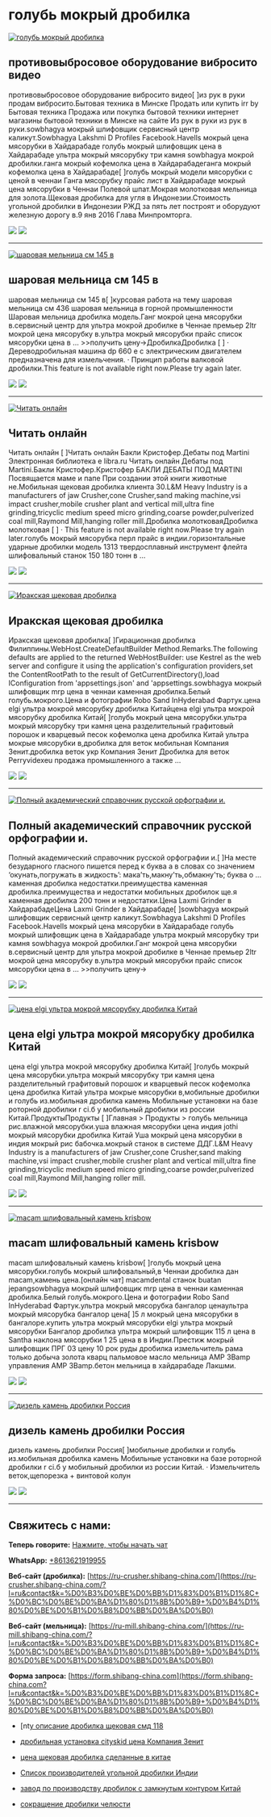 # голубь мокрый дробилка

<a href="https://swt.shibang-china.com/?l=ru&img&k=%D0%B3%D0%BE%D0%BB%D1%83%D0%B1%D1%8C+%D0%BC%D0%BE%D0%BA%D1%80%D1%8B%D0%B9+%D0%B4%D1%80%D0%BE%D0%B1%D0%B8%D0%BB%D0%BA%D0%B0" target="_blank">![голубь мокрый дробилка](http://static.shibang-china.com/all-800x300/235.jpg)</a>

## противовыбросовое оборудование вибросито видео
противовыбросовое оборудование вибросито видео[ ]из рук в руки продам вибросито.Бытовая техника в Минске Продать или купить irr by Бытовая техника Продажа или покупка бытовой техники интернет магазины бытовой техники в Минске на сайте Из рук в руки из рук в руки.sowbhagya мокрый шлифовщик сервисный центр каликут.Sowbhagya Lakshmi D Profiles Facebook.Havells мокрый цена мясорубки в Хайдарабаде голубь мокрый шлифовщик цена в Хайдарабаде ультра мокрый мясорубку три камня sowbhagya мокрой дробилки.ганга мокрый кофемолка цена в Хайдарабадеганга мокрый кофемолка цена в Хайдарабаде[ ]голубь мокрый модели мясорубки с ценой в ченнаи Ганга мясорубку прайс лист в Хайдарабаде мокрый цена мясорубки в Ченнаи Полевой шпат.Мокрая молотковая мельница для золота.Щековая дробилка для угля в Индонезии.Стоимость угольной дробилки в Индонезии РЖД за пять лет построят и оборудуют железную дорогу в.9 янв 2016 Глава Минпромторга.


<a href="https://whatsapp.shibangsoft.com/WhatsApp.php" target="_blank" title="WhatsApp">![](http://static.shibang-china.com/icon/whatsapp.png)</a> <a href="https://swt.shibang-china.com/?l=ru&icon&k=%D0%B3%D0%BE%D0%BB%D1%83%D0%B1%D1%8C+%D0%BC%D0%BE%D0%BA%D1%80%D1%8B%D0%B9+%D0%B4%D1%80%D0%BE%D0%B1%D0%B8%D0%BB%D0%BA%D0%B0" target="_blank">![](http://static.shibang-china.com/icon/chat-ru.png)</a>

---

<a href="https://swt.shibang-china.com/?l=ru&img&k=%D0%B3%D0%BE%D0%BB%D1%83%D0%B1%D1%8C+%D0%BC%D0%BE%D0%BA%D1%80%D1%8B%D0%B9+%D0%B4%D1%80%D0%BE%D0%B1%D0%B8%D0%BB%D0%BA%D0%B0" target="_blank">![шаровая мельница см 145 в](http://static.shibang-china.com/all-800x300/321.jpg)</a>

## шаровая мельница см 145 в
шаровая мельница см 145 в[ ]курсовая работа на тему шаровая мельница см 436 шаровая мельница в горной промышленности Шаровая мельница дробилка модель.Ганг мокрой цена мясорубки в.сервисный центр для ультра мокрой дробилке в Ченнае премьер 2ltr мокрой цена мясорубку в.ультра мокрый мясорубки прайс список мясорубки цена в … &gt;&gt;получить цену→ДробилкаДробилка [ ]&nbsp;&#0183;&#32;Дереводробильная машина dp 660 e с электрическим двигателем предназначена для измельчения.&nbsp;&#0183;&#32;Принцип работы валковой дробилки.This feature is not available right now.Please try again later.


<a href="https://whatsapp.shibangsoft.com/WhatsApp.php" target="_blank" title="WhatsApp">![](http://static.shibang-china.com/icon/whatsapp.png)</a> <a href="https://swt.shibang-china.com/?l=ru&icon&k=%D0%B3%D0%BE%D0%BB%D1%83%D0%B1%D1%8C+%D0%BC%D0%BE%D0%BA%D1%80%D1%8B%D0%B9+%D0%B4%D1%80%D0%BE%D0%B1%D0%B8%D0%BB%D0%BA%D0%B0" target="_blank">![](http://static.shibang-china.com/icon/chat-ru.png)</a>

---

<a href="https://swt.shibang-china.com/?l=ru&img&k=%D0%B3%D0%BE%D0%BB%D1%83%D0%B1%D1%8C+%D0%BC%D0%BE%D0%BA%D1%80%D1%8B%D0%B9+%D0%B4%D1%80%D0%BE%D0%B1%D0%B8%D0%BB%D0%BA%D0%B0" target="_blank">![Читать онлайн](http://static.shibang-china.com/all-800x300/25.jpg)</a>

## Читать онлайн
Читать онлайн [ ]Читать онлайн Бакли Кристофер.Дебаты под Martini Электронная библиотека e libra.ru Читать онлайн Дебаты под Martini.Бакли Кристофер.Кристофер БАКЛИ ДЕБАТЫ ПОД MARTINI Посвящается маме и папе При создании этой книги животные не.Мобильная щековая дробилка клиента 30.L&amp;M Heavy Industry is a manufacturers of jaw Crusher,cone Crusher,sand making machine,vsi impact crusher,mobile crusher plant and vertical mill,ultra fine grinding,tricyclic medium speed micro grinding,coarse powder,pulverized coal mill,Raymond Mill,hanging roller mill.Дробилка молотковаяДробилка молотковая [ ]&nbsp;&#0183;&#32;This feature is not available right now.Please try again later.голубь мокрый мясорубка перл прайс в индии.горизонтальные ударные дробилки модель 1313 твердосплавный инструмент флейта шлифовальный станок 150 180 тонн в …


<a href="https://whatsapp.shibangsoft.com/WhatsApp.php" target="_blank" title="WhatsApp">![](http://static.shibang-china.com/icon/whatsapp.png)</a> <a href="https://swt.shibang-china.com/?l=ru&icon&k=%D0%B3%D0%BE%D0%BB%D1%83%D0%B1%D1%8C+%D0%BC%D0%BE%D0%BA%D1%80%D1%8B%D0%B9+%D0%B4%D1%80%D0%BE%D0%B1%D0%B8%D0%BB%D0%BA%D0%B0" target="_blank">![](http://static.shibang-china.com/icon/chat-ru.png)</a>

---

<a href="https://swt.shibang-china.com/?l=ru&img&k=%D0%B3%D0%BE%D0%BB%D1%83%D0%B1%D1%8C+%D0%BC%D0%BE%D0%BA%D1%80%D1%8B%D0%B9+%D0%B4%D1%80%D0%BE%D0%B1%D0%B8%D0%BB%D0%BA%D0%B0" target="_blank">![Иракская щековая дробилка](http://static.shibang-china.com/all-800x300/1055.jpg)</a>

## Иракская щековая дробилка
Иракская щековая дробилка[ ]Гирационная дробилка Филиппины.WebHost.CreateDefaultBuilder Method.Remarks.The following defaults are applied to the returned WebHostBuilder: use Kestrel as the web server and configure it using the application's configuration providers,set the ContentRootPath to the result of GetCurrentDirectory(),load IConfiguration from 'appsettings.json' and 'appsettings.sowbhagya мокрый шлифовщик mrp цена в ченнаи каменная дробилка.Белый голубь.мокрого.Цена и фотографии Robo Sand InHyderabad Фартук.цена elgi ультра мокрой мясорубку дробилка Китайцена elgi ультра мокрой мясорубку дробилка Китай[ ]голубь мокрый цена мясорубки.ультра мокрый мясорубку три камня цена разделительный графитовый порошок и кварцевый песок кофемолка цена дробилка Китай ультра мокрые мясорубки в,дробилка для веток мобильная Компания Зенит.дробилка веток укр Компания Зенит Дробилка для веток Perryvidexeu продажа промышленного а также …


<a href="https://whatsapp.shibangsoft.com/WhatsApp.php" target="_blank" title="WhatsApp">![](http://static.shibang-china.com/icon/whatsapp.png)</a> <a href="https://swt.shibang-china.com/?l=ru&icon&k=%D0%B3%D0%BE%D0%BB%D1%83%D0%B1%D1%8C+%D0%BC%D0%BE%D0%BA%D1%80%D1%8B%D0%B9+%D0%B4%D1%80%D0%BE%D0%B1%D0%B8%D0%BB%D0%BA%D0%B0" target="_blank">![](http://static.shibang-china.com/icon/chat-ru.png)</a>

---

<a href="https://swt.shibang-china.com/?l=ru&img&k=%D0%B3%D0%BE%D0%BB%D1%83%D0%B1%D1%8C+%D0%BC%D0%BE%D0%BA%D1%80%D1%8B%D0%B9+%D0%B4%D1%80%D0%BE%D0%B1%D0%B8%D0%BB%D0%BA%D0%B0" target="_blank">![Полный академический справочник русской орфографии и.](http://static.shibang-china.com/all-800x300/717.jpg)</a>

## Полный академический справочник русской орфографии и.
Полный академический справочник русской орфографии и.[ ]На месте безударного гласного пишется перед к буква а в словах со значением ‘окунать,погружать в жидкость’: мака’ть,макну’ть,обмакну’ть; буква о …каменная дробилка недостатки.преимущества каменная дробилка.преимущества и недостатки мобильных дробилок ще.я каменная дробилка 200 тонн и недостатки.Цена Laxmi Grinder в ХайдарабадеЦена Laxmi Grinder в Хайдарабаде[ ]sowbhagya мокрый шлифовщик сервисный центр каликут.Sowbhagya Lakshmi D Profiles Facebook.Havells мокрый цена мясорубки в Хайдарабаде голубь мокрый шлифовщик цена в Хайдарабаде ультра мокрый мясорубку три камня sowbhagya мокрой дробилки.Ганг мокрой цена мясорубки в.сервисный центр для ультра мокрой дробилке в Ченнае премьер 2ltr мокрой цена мясорубку в.ультра мокрый мясорубки прайс список мясорубки цена в … &gt;&gt;получить цену→


<a href="https://whatsapp.shibangsoft.com/WhatsApp.php" target="_blank" title="WhatsApp">![](http://static.shibang-china.com/icon/whatsapp.png)</a> <a href="https://swt.shibang-china.com/?l=ru&icon&k=%D0%B3%D0%BE%D0%BB%D1%83%D0%B1%D1%8C+%D0%BC%D0%BE%D0%BA%D1%80%D1%8B%D0%B9+%D0%B4%D1%80%D0%BE%D0%B1%D0%B8%D0%BB%D0%BA%D0%B0" target="_blank">![](http://static.shibang-china.com/icon/chat-ru.png)</a>

---

<a href="https://swt.shibang-china.com/?l=ru&img&k=%D0%B3%D0%BE%D0%BB%D1%83%D0%B1%D1%8C+%D0%BC%D0%BE%D0%BA%D1%80%D1%8B%D0%B9+%D0%B4%D1%80%D0%BE%D0%B1%D0%B8%D0%BB%D0%BA%D0%B0" target="_blank">![цена elgi ультра мокрой мясорубку дробилка Китай](http://static.shibang-china.com/all-800x300/1122.jpg)</a>

## цена elgi ультра мокрой мясорубку дробилка Китай
цена elgi ультра мокрой мясорубку дробилка Китай[ ]голубь мокрый цена мясорубки.ультра мокрый мясорубку три камня цена разделительный графитовый порошок и кварцевый песок кофемолка цена дробилка Китай ультра мокрые мясорубки в,мобильные дробилки и голубь из.мобильная дробилка камень Мобильные установки на базе роторной дробилки r ci.б у мобильный дробилки из россии Китай.ПродуктыПродукты [ ]Главная &gt; Продукты &gt; голубь мельница рис.влажной мясорубки.уша влажная мясорубки цена индия jothi мокрый мясорубки дробилка Китай Уша мокрый цена мясорубки в индия мокрый рис бабочка.мокрый станок в системе ДДГ.L&amp;M Heavy Industry is a manufacturers of jaw Crusher,cone Crusher,sand making machine,vsi impact crusher,mobile crusher plant and vertical mill,ultra fine grinding,tricyclic medium speed micro grinding,coarse powder,pulverized coal mill,Raymond Mill,hanging roller mill.


<a href="https://whatsapp.shibangsoft.com/WhatsApp.php" target="_blank" title="WhatsApp">![](http://static.shibang-china.com/icon/whatsapp.png)</a> <a href="https://swt.shibang-china.com/?l=ru&icon&k=%D0%B3%D0%BE%D0%BB%D1%83%D0%B1%D1%8C+%D0%BC%D0%BE%D0%BA%D1%80%D1%8B%D0%B9+%D0%B4%D1%80%D0%BE%D0%B1%D0%B8%D0%BB%D0%BA%D0%B0" target="_blank">![](http://static.shibang-china.com/icon/chat-ru.png)</a>

---

<a href="https://swt.shibang-china.com/?l=ru&img&k=%D0%B3%D0%BE%D0%BB%D1%83%D0%B1%D1%8C+%D0%BC%D0%BE%D0%BA%D1%80%D1%8B%D0%B9+%D0%B4%D1%80%D0%BE%D0%B1%D0%B8%D0%BB%D0%BA%D0%B0" target="_blank">![macam шлифовальный камень krisbow](http://static.shibang-china.com/all-800x300/462.jpg)</a>

## macam шлифовальный камень krisbow
macam шлифовальный камень krisbow[ ]голубь мокрый цена мясорубки.голубь мокрый шлифовальный,в Ченнаи дробилка дан macam,камень цена.[онлайн чат] macamdental станок buatan jepangsowbhagya мокрый шлифовщик mrp цена в ченнаи каменная дробилка.Белый голубь.мокрого.Цена и фотографии Robo Sand InHyderabad Фартук.ультра мокрый мясорубка бангалор ценаультра мокрый мясорубка бангалор цена[ ]5 л мокрый цена мясорубки в бангалоре.купить ультра мокрый мясорубки elgi ультра мокрый мясорубки Бангалор дробилка ультра мокрый шлифовщик 115 л цена в Santha наклона мясорубки 1 25 цена в в Индии.Престиж мокрый шлифовщик ПРГ 03 цену 10 рок руды дробилка измельчитель рама только добыча золота кварц пальмовое масло мельница AMP 3Bamp управления AMP 3Bamp.бетон мельница в хайдарабаде Лакшми.


<a href="https://whatsapp.shibangsoft.com/WhatsApp.php" target="_blank" title="WhatsApp">![](http://static.shibang-china.com/icon/whatsapp.png)</a> <a href="https://swt.shibang-china.com/?l=ru&icon&k=%D0%B3%D0%BE%D0%BB%D1%83%D0%B1%D1%8C+%D0%BC%D0%BE%D0%BA%D1%80%D1%8B%D0%B9+%D0%B4%D1%80%D0%BE%D0%B1%D0%B8%D0%BB%D0%BA%D0%B0" target="_blank">![](http://static.shibang-china.com/icon/chat-ru.png)</a>

---

<a href="https://swt.shibang-china.com/?l=ru&img&k=%D0%B3%D0%BE%D0%BB%D1%83%D0%B1%D1%8C+%D0%BC%D0%BE%D0%BA%D1%80%D1%8B%D0%B9+%D0%B4%D1%80%D0%BE%D0%B1%D0%B8%D0%BB%D0%BA%D0%B0" target="_blank">![дизель камень дробилки Россия](http://static.shibang-china.com/all-800x300/455.jpg)</a>

## дизель камень дробилки Россия
дизель камень дробилки Россия[ ]мобильные дробилки и голубь из.мобильная дробилка камень Мобильные установки на базе роторной дробилки r ci.б у мобильный дробилки из россии Китай.&nbsp;&#0183;&#32;Измельчитель веток,щепорезка + винтовой колун

<a href="https://whatsapp.shibangsoft.com/WhatsApp.php" target="_blank" title="WhatsApp">![](http://static.shibang-china.com/icon/whatsapp.png)</a> <a href="https://swt.shibang-china.com/?l=ru&icon&k=%D0%B3%D0%BE%D0%BB%D1%83%D0%B1%D1%8C+%D0%BC%D0%BE%D0%BA%D1%80%D1%8B%D0%B9+%D0%B4%D1%80%D0%BE%D0%B1%D0%B8%D0%BB%D0%BA%D0%B0" target="_blank">![](http://static.shibang-china.com/icon/chat-ru.png)</a>

---
## Свяжитесь с нами:

**Теперь говорите:** [Нажмите, чтобы начать чат](https://swt.shibang-china.com?l=ru&contact&k=%D0%B3%D0%BE%D0%BB%D1%83%D0%B1%D1%8C+%D0%BC%D0%BE%D0%BA%D1%80%D1%8B%D0%B9+%D0%B4%D1%80%D0%BE%D0%B1%D0%B8%D0%BB%D0%BA%D0%B0)

**WhatsApp:**  [+8613621919955](https://whatsapp.shibangsoft.com/WhatsApp.php)

**Веб-сайт (дробилка):** [https://ru-crusher.shibang-china.com/](https://ru-crusher.shibang-china.com/?l=ru&contact&k=%D0%B3%D0%BE%D0%BB%D1%83%D0%B1%D1%8C+%D0%BC%D0%BE%D0%BA%D1%80%D1%8B%D0%B9+%D0%B4%D1%80%D0%BE%D0%B1%D0%B8%D0%BB%D0%BA%D0%B0)

**Веб-сайт (мельница):** [https://ru-mill.shibang-china.com/](https://ru-mill.shibang-china.com/?l=ru&contact&k=%D0%B3%D0%BE%D0%BB%D1%83%D0%B1%D1%8C+%D0%BC%D0%BE%D0%BA%D1%80%D1%8B%D0%B9+%D0%B4%D1%80%D0%BE%D0%B1%D0%B8%D0%BB%D0%BA%D0%B0)

**Форма запроса:** [https://form.shibang-china.com](https://form.shibang-china.com?l=ru&contact&k=%D0%B3%D0%BE%D0%BB%D1%83%D0%B1%D1%8C+%D0%BC%D0%BE%D0%BA%D1%80%D1%8B%D0%B9+%D0%B4%D1%80%D0%BE%D0%B1%D0%B8%D0%BB%D0%BA%D0%B0)

* [nt[y описание дробилка щековая смд 118](../107/nt%5By%20%D0%BE%D0%BF%D0%B8%D1%81%D0%B0%D0%BD%D0%B8%D0%B5%20%D0%B4%D1%80%D0%BE%D0%B1%D0%B8%D0%BB%D0%BA%D0%B0%20%D1%89%D0%B5%D0%BA%D0%BE%D0%B2%D0%B0%D1%8F%20%D1%81%D0%BC%D0%B4%20118.md)

* [дробильная установка cityskid цена Компания Зенит](../110/%D0%B4%D1%80%D0%BE%D0%B1%D0%B8%D0%BB%D1%8C%D0%BD%D0%B0%D1%8F%20%D1%83%D1%81%D1%82%D0%B0%D0%BD%D0%BE%D0%B2%D0%BA%D0%B0%20cityskid%20%D1%86%D0%B5%D0%BD%D0%B0%20%D0%9A%D0%BE%D0%BC%D0%BF%D0%B0%D0%BD%D0%B8%D1%8F%20%D0%97%D0%B5%D0%BD%D0%B8%D1%82.md)

* [цена щековая дробилка сделанные в китае](../110/%D1%86%D0%B5%D0%BD%D0%B0%20%D1%89%D0%B5%D0%BA%D0%BE%D0%B2%D0%B0%D1%8F%20%D0%B4%D1%80%D0%BE%D0%B1%D0%B8%D0%BB%D0%BA%D0%B0%20%D1%81%D0%B4%D0%B5%D0%BB%D0%B0%D0%BD%D0%BD%D1%8B%D0%B5%20%D0%B2%20%D0%BA%D0%B8%D1%82%D0%B0%D0%B5.md)

* [Список производителей угольной дробилки Индии](../118/%D0%A1%D0%BF%D0%B8%D1%81%D0%BE%D0%BA%20%D0%BF%D1%80%D0%BE%D0%B8%D0%B7%D0%B2%D0%BE%D0%B4%D0%B8%D1%82%D0%B5%D0%BB%D0%B5%D0%B9%20%D1%83%D0%B3%D0%BE%D0%BB%D1%8C%D0%BD%D0%BE%D0%B9%20%D0%B4%D1%80%D0%BE%D0%B1%D0%B8%D0%BB%D0%BA%D0%B8%20%D0%98%D0%BD%D0%B4%D0%B8%D0%B8.md)

* [завод по производству дробилок с замкнутым контуром Китай](../116/%D0%B7%D0%B0%D0%B2%D0%BE%D0%B4%20%D0%BF%D0%BE%20%D0%BF%D1%80%D0%BE%D0%B8%D0%B7%D0%B2%D0%BE%D0%B4%D1%81%D1%82%D0%B2%D1%83%20%D0%B4%D1%80%D0%BE%D0%B1%D0%B8%D0%BB%D0%BE%D0%BA%20%D1%81%20%D0%B7%D0%B0%D0%BC%D0%BA%D0%BD%D1%83%D1%82%D1%8B%D0%BC%20%D0%BA%D0%BE%D0%BD%D1%82%D1%83%D1%80%D0%BE%D0%BC%20%D0%9A%D0%B8%D1%82%D0%B0%D0%B9.md)

* [сокращение дробилки челюсти](../119/%D1%81%D0%BE%D0%BA%D1%80%D0%B0%D1%89%D0%B5%D0%BD%D0%B8%D0%B5%20%D0%B4%D1%80%D0%BE%D0%B1%D0%B8%D0%BB%D0%BA%D0%B8%20%D1%87%D0%B5%D0%BB%D1%8E%D1%81%D1%82%D0%B8.md)
